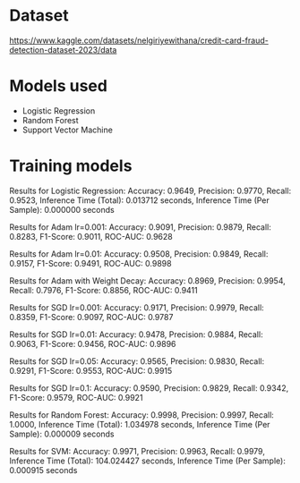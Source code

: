 # Dataset
https://www.kaggle.com/datasets/nelgiriyewithana/credit-card-fraud-detection-dataset-2023/data

# Models used
- Logistic Regression
- Random Forest
- Support Vector Machine

# Training models
Results for Logistic Regression:
  Accuracy: 0.9649,
  Precision: 0.9770,
  Recall: 0.9523,
  Inference Time (Total): 0.013712 seconds,
  Inference Time (Per Sample): 0.000000 seconds

  Results for Adam lr=0.001:
  Accuracy: 0.9091,
  Precision: 0.9879,
  Recall: 0.8283,
  F1-Score: 0.9011,
  ROC-AUC: 0.9628
  
  Results for Adam lr=0.01:
  Accuracy: 0.9508,
  Precision: 0.9849,
  Recall: 0.9157,
  F1-Score: 0.9491,
  ROC-AUC: 0.9898
  
  Results for Adam with Weight Decay:
  Accuracy: 0.8969,
  Precision: 0.9954,
  Recall: 0.7976,
  F1-Score: 0.8856,
  ROC-AUC: 0.9411
  
  Results for SGD lr=0.001:
  Accuracy: 0.9171,
  Precision: 0.9979,
  Recall: 0.8359,
  F1-Score: 0.9097,
  ROC-AUC: 0.9787
  
  Results for SGD lr=0.01:
  Accuracy: 0.9478,
  Precision: 0.9884,
  Recall: 0.9063,
  F1-Score: 0.9456,
  ROC-AUC: 0.9896
  
  Results for SGD lr=0.05:
  Accuracy: 0.9565,
  Precision: 0.9830,
  Recall: 0.9291,
  F1-Score: 0.9553,
  ROC-AUC: 0.9915
  
  Results for SGD lr=0.1:
  Accuracy: 0.9590,
  Precision: 0.9829,
  Recall: 0.9342,
  F1-Score: 0.9579,
  ROC-AUC: 0.9921

Results for Random Forest:
  Accuracy: 0.9998,
  Precision: 0.9997,
  Recall: 1.0000,
  Inference Time (Total): 1.034978 seconds,
  Inference Time (Per Sample): 0.000009 seconds

Results for SVM:
  Accuracy: 0.9971,
  Precision: 0.9963,
  Recall: 0.9979,
  Inference Time (Total): 104.024427 seconds,
  Inference Time (Per Sample): 0.000915 seconds
